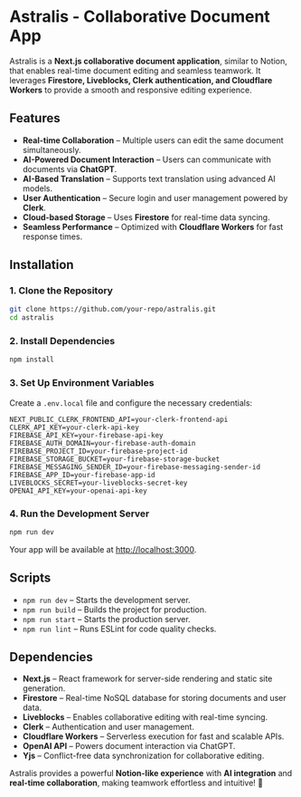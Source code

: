 # Astralis - Collaborative Document App

Astralis is a **Next.js collaborative document application**, similar to Notion, that enables real-time document editing and seamless teamwork. It leverages **Firestore, Liveblocks, Clerk authentication, and Cloudflare Workers** to provide a smooth and responsive editing experience.

## Features

- **Real-time Collaboration** – Multiple users can edit the same document simultaneously.
- **AI-Powered Document Interaction** – Users can communicate with documents via **ChatGPT**.
- **AI-Based Translation** – Supports text translation using advanced AI models.
- **User Authentication** – Secure login and user management powered by **Clerk**.
- **Cloud-based Storage** – Uses **Firestore** for real-time data syncing.
- **Seamless Performance** – Optimized with **Cloudflare Workers** for fast response times.

## Installation

### 1. Clone the Repository
```bash
git clone https://github.com/your-repo/astralis.git
cd astralis
```

### 2. Install Dependencies
```bash
npm install
```

### 3. Set Up Environment Variables
Create a `.env.local` file and configure the necessary credentials:
```env
NEXT_PUBLIC_CLERK_FRONTEND_API=your-clerk-frontend-api
CLERK_API_KEY=your-clerk-api-key
FIREBASE_API_KEY=your-firebase-api-key
FIREBASE_AUTH_DOMAIN=your-firebase-auth-domain
FIREBASE_PROJECT_ID=your-firebase-project-id
FIREBASE_STORAGE_BUCKET=your-firebase-storage-bucket
FIREBASE_MESSAGING_SENDER_ID=your-firebase-messaging-sender-id
FIREBASE_APP_ID=your-firebase-app-id
LIVEBLOCKS_SECRET=your-liveblocks-secret-key
OPENAI_API_KEY=your-openai-api-key
```

### 4. Run the Development Server
```bash
npm run dev
```
Your app will be available at [http://localhost:3000](http://localhost:3000).

## Scripts

- `npm run dev` – Starts the development server.
- `npm run build` – Builds the project for production.
- `npm run start` – Starts the production server.
- `npm run lint` – Runs ESLint for code quality checks.

## Dependencies

- **Next.js** – React framework for server-side rendering and static site generation.
- **Firestore** – Real-time NoSQL database for storing documents and user data.
- **Liveblocks** – Enables collaborative editing with real-time syncing.
- **Clerk** – Authentication and user management.
- **Cloudflare Workers** – Serverless execution for fast and scalable APIs.
- **OpenAI API** – Powers document interaction via ChatGPT.
- **Yjs** – Conflict-free data synchronization for collaborative editing.

Astralis provides a powerful **Notion-like experience** with **AI integration** and **real-time collaboration**, making teamwork effortless and intuitive! 🚀
